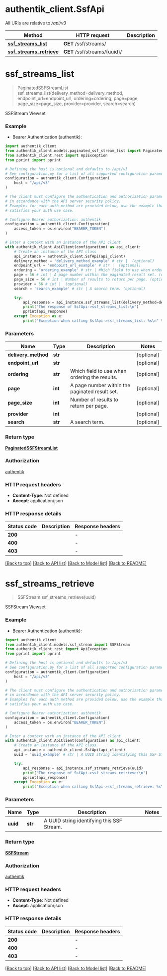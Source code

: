 # authentik_client.SsfApi

All URIs are relative to */api/v3*

Method | HTTP request | Description
------------- | ------------- | -------------
[**ssf_streams_list**](SsfApi.md#ssf_streams_list) | **GET** /ssf/streams/ | 
[**ssf_streams_retrieve**](SsfApi.md#ssf_streams_retrieve) | **GET** /ssf/streams/{uuid}/ | 


# **ssf_streams_list**
> PaginatedSSFStreamList ssf_streams_list(delivery_method=delivery_method, endpoint_url=endpoint_url, ordering=ordering, page=page, page_size=page_size, provider=provider, search=search)

SSFStream Viewset

### Example

* Bearer Authentication (authentik):

```python
import authentik_client
from authentik_client.models.paginated_ssf_stream_list import PaginatedSSFStreamList
from authentik_client.rest import ApiException
from pprint import pprint

# Defining the host is optional and defaults to /api/v3
# See configuration.py for a list of all supported configuration parameters.
configuration = authentik_client.Configuration(
    host = "/api/v3"
)

# The client must configure the authentication and authorization parameters
# in accordance with the API server security policy.
# Examples for each auth method are provided below, use the example that
# satisfies your auth use case.

# Configure Bearer authorization: authentik
configuration = authentik_client.Configuration(
    access_token = os.environ["BEARER_TOKEN"]
)

# Enter a context with an instance of the API client
with authentik_client.ApiClient(configuration) as api_client:
    # Create an instance of the API class
    api_instance = authentik_client.SsfApi(api_client)
    delivery_method = 'delivery_method_example' # str |  (optional)
    endpoint_url = 'endpoint_url_example' # str |  (optional)
    ordering = 'ordering_example' # str | Which field to use when ordering the results. (optional)
    page = 56 # int | A page number within the paginated result set. (optional)
    page_size = 56 # int | Number of results to return per page. (optional)
    provider = 56 # int |  (optional)
    search = 'search_example' # str | A search term. (optional)

    try:
        api_response = api_instance.ssf_streams_list(delivery_method=delivery_method, endpoint_url=endpoint_url, ordering=ordering, page=page, page_size=page_size, provider=provider, search=search)
        print("The response of SsfApi->ssf_streams_list:\n")
        pprint(api_response)
    except Exception as e:
        print("Exception when calling SsfApi->ssf_streams_list: %s\n" % e)
```



### Parameters


Name | Type | Description  | Notes
------------- | ------------- | ------------- | -------------
 **delivery_method** | **str**|  | [optional] 
 **endpoint_url** | **str**|  | [optional] 
 **ordering** | **str**| Which field to use when ordering the results. | [optional] 
 **page** | **int**| A page number within the paginated result set. | [optional] 
 **page_size** | **int**| Number of results to return per page. | [optional] 
 **provider** | **int**|  | [optional] 
 **search** | **str**| A search term. | [optional] 

### Return type

[**PaginatedSSFStreamList**](PaginatedSSFStreamList.md)

### Authorization

[authentik](../README.md#authentik)

### HTTP request headers

 - **Content-Type**: Not defined
 - **Accept**: application/json

### HTTP response details

| Status code | Description | Response headers |
|-------------|-------------|------------------|
**200** |  |  -  |
**400** |  |  -  |
**403** |  |  -  |

[[Back to top]](#) [[Back to API list]](../README.md#documentation-for-api-endpoints) [[Back to Model list]](../README.md#documentation-for-models) [[Back to README]](../README.md)

# **ssf_streams_retrieve**
> SSFStream ssf_streams_retrieve(uuid)

SSFStream Viewset

### Example

* Bearer Authentication (authentik):

```python
import authentik_client
from authentik_client.models.ssf_stream import SSFStream
from authentik_client.rest import ApiException
from pprint import pprint

# Defining the host is optional and defaults to /api/v3
# See configuration.py for a list of all supported configuration parameters.
configuration = authentik_client.Configuration(
    host = "/api/v3"
)

# The client must configure the authentication and authorization parameters
# in accordance with the API server security policy.
# Examples for each auth method are provided below, use the example that
# satisfies your auth use case.

# Configure Bearer authorization: authentik
configuration = authentik_client.Configuration(
    access_token = os.environ["BEARER_TOKEN"]
)

# Enter a context with an instance of the API client
with authentik_client.ApiClient(configuration) as api_client:
    # Create an instance of the API class
    api_instance = authentik_client.SsfApi(api_client)
    uuid = 'uuid_example' # str | A UUID string identifying this SSF Stream.

    try:
        api_response = api_instance.ssf_streams_retrieve(uuid)
        print("The response of SsfApi->ssf_streams_retrieve:\n")
        pprint(api_response)
    except Exception as e:
        print("Exception when calling SsfApi->ssf_streams_retrieve: %s\n" % e)
```



### Parameters


Name | Type | Description  | Notes
------------- | ------------- | ------------- | -------------
 **uuid** | **str**| A UUID string identifying this SSF Stream. | 

### Return type

[**SSFStream**](SSFStream.md)

### Authorization

[authentik](../README.md#authentik)

### HTTP request headers

 - **Content-Type**: Not defined
 - **Accept**: application/json

### HTTP response details

| Status code | Description | Response headers |
|-------------|-------------|------------------|
**200** |  |  -  |
**400** |  |  -  |
**403** |  |  -  |

[[Back to top]](#) [[Back to API list]](../README.md#documentation-for-api-endpoints) [[Back to Model list]](../README.md#documentation-for-models) [[Back to README]](../README.md)

